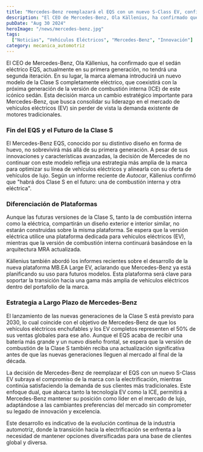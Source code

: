 ```yaml
---
title: "Mercedes-Benz reemplazará el EQS con un nuevo S-Class EV, confirma el CEO"
description: "El CEO de Mercedes-Benz, Ola Källenius, ha confirmado que el sedán eléctrico EQS no tendrá una segunda generación y será reemplazado por un nuevo S-Class eléctrico que se venderá junto con la versión de combustión interna."
pubDate: "Aug 30 2024"
heroImage: "/news/mercedes-benz.jpg"
tags:
  ["Noticias", "Vehículos Eléctricos", "Mercedes-Benz", "Innovación"]
category: mecanica_automotriz
---
```


El CEO de Mercedes-Benz, Ola Källenius, ha confirmado que el sedán eléctrico EQS, actualmente en su primera generación, no tendrá una segunda iteración. En su lugar, la marca alemana introducirá un nuevo modelo de la Clase S completamente eléctrico, que coexistirá con la próxima generación de la versión de combustión interna (ICE) de este icónico sedán. Esta decisión marca un cambio estratégico importante para Mercedes-Benz, que busca consolidar su liderazgo en el mercado de vehículos eléctricos (EV) sin perder de vista la demanda existente de motores tradicionales.

### Fin del EQS y el Futuro de la Clase S

El Mercedes-Benz EQS, conocido por su distintivo diseño en forma de huevo, no sobrevivirá más allá de su primera generación. A pesar de sus innovaciones y características avanzadas, la decisión de Mercedes de no continuar con este modelo refleja una estrategia más amplia de la marca para optimizar su línea de vehículos eléctricos y alinearla con su oferta de vehículos de lujo. Según un informe reciente de *Autocar*, Källenius confirmó que "habrá dos Clase S en el futuro: una de combustión interna y otra eléctrica".

### Diferenciación de Plataformas

Aunque las futuras versiones de la Clase S, tanto la de combustión interna como la eléctrica, compartirán un diseño exterior e interior similar, no estarán construidas sobre la misma plataforma. Se espera que la versión eléctrica utilice una plataforma dedicada para vehículos eléctricos (EV), mientras que la versión de combustión interna continuará basándose en la arquitectura MRA actualizada.

Källenius también abordó los informes recientes sobre el desarrollo de la nueva plataforma MB.EA Large EV, aclarando que Mercedes-Benz ya está planificando su uso para futuros modelos. Esta plataforma será clave para soportar la transición hacia una gama más amplia de vehículos eléctricos dentro del portafolio de la marca.

### Estrategia a Largo Plazo de Mercedes-Benz

El lanzamiento de las nuevas generaciones de la Clase S está previsto para 2030, lo cual coincide con el objetivo de Mercedes-Benz de que los vehículos eléctricos enchufables y los EV completos representen el 50% de sus ventas globales para ese año. Aunque el EQS acaba de recibir una batería más grande y un nuevo diseño frontal, se espera que la versión de combustión de la Clase S también reciba una actualización significativa antes de que las nuevas generaciones lleguen al mercado al final de la década.

La decisión de Mercedes-Benz de reemplazar el EQS con un nuevo S-Class EV subraya el compromiso de la marca con la electrificación, mientras continúa satisfaciendo la demanda de sus clientes más tradicionales. Este enfoque dual, que abarca tanto la tecnología EV como la ICE, permitirá a Mercedes-Benz mantener su posición como líder en el mercado de lujo, adaptándose a las cambiantes preferencias del mercado sin comprometer su legado de innovación y excelencia.

Este desarrollo es indicativo de la evolución continua de la industria automotriz, donde la transición hacia la electrificación se enfrenta a la necesidad de mantener opciones diversificadas para una base de clientes global y diversa.
